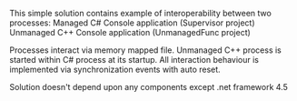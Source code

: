 This simple solution contains example of interoperability between two processes:
Managed C# Console application (Supervisor project)
Unmanaged C++ Console application (UnmanagedFunc project)

Processes interact via memory mapped file. Unmanaged C++ process is started within C# process at its startup.
All interaction behaviour is implemented via synchronization events with auto reset.

Solution doesn't depend upon any components except .net framework 4.5